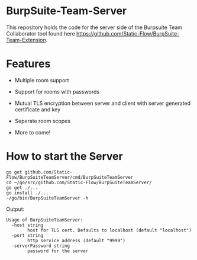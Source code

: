 # BurpSuite-Team-Server

This repository holds the code for the server side of the Burpsuite Team Collaborator tool found here https://github.com/Static-Flow/BurpSuite-Team-Extension.

# Features

  + Multiple room support
  
  + Support for rooms with passwords
  
  + Mutual TLS encryption between server and client with server generated certificate and key
  
  + Seperate room scopes
  
  + More to come!
  
# How to start the Server

```
go get github.com/Static-Flow/BurpSuiteTeamServer/cmd/BurpSuiteTeamServer
cd ~/go/src/github.com/Static-Flow/BurpSuiteTeamServer/
go get ./...
go install ./...
~/go/bin/BurpSuiteTeamServer -h
```
Output:
```
Usage of BurpSuiteTeamServer:
  -host string
    	host for TLS cert. Defaults to localhost (default "localhost")
  -port string
    	http service address (default "9999")
  -serverPassword string
    	password for the server
